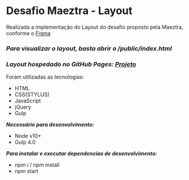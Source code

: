 # Desafio Maeztra - Layout

Realizada a implementação do Layout do desafio proposto pela Maeztra, conforme o [Figma](https://www.figma.com/file/3RqPfS5PW9whbQNCTTaoqA/%5B2020-09%5D-MZ---Layout-Teste-de-vagas-para-time-de-Devs)

### ***Para visualizar o layout, basta abrir o /public/index.html***
### ***Layout hospedado no GitHub Pages: [Projeto](https://rafaeleto.github.io/layout-desafio-maeztra/public/index.html)***

Foram utilizadas as tecnologias:
- HTML
- CSS(STYLUS)
- JavaScript
- jQuery
- Gulp

***Necessário para desenvolvimento:***
- Node v10+
- Gulp 4.0

***Para instalar e executar dependencias de desenvolvimento:***
- npm i / npm install
- npm start
